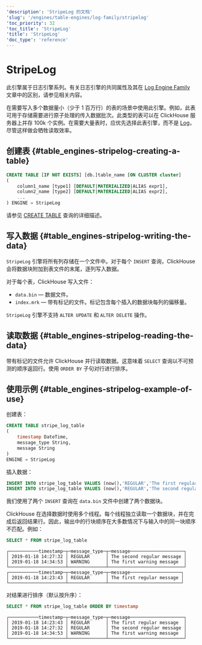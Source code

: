 ```yaml
---
'description': 'StripeLog 的文档'
'slug': '/engines/table-engines/log-family/stripelog'
'toc_priority': 32
'toc_title': 'StripeLog'
'title': 'StripeLog'
'doc_type': 'reference'
---
```



# StripeLog

此引擎属于日志引擎系列。有关日志引擎的共同属性及其在 [Log Engine Family](../../../engines/table-engines/log-family/index.md) 文章中的区别，请参见相关内容。

在需要写入多个数据量小（少于 1 百万行）的表的场景中使用此引擎。例如，此表可用于存储需要进行原子处理的传入数据批次。此类型的表可以在 ClickHouse 服务器上并存 100k 个实例。在需要大量表时，应优先选择此表引擎，而不是 [Log](./log.md)，尽管这样做会牺牲读取效率。

## 创建表 {#table_engines-stripelog-creating-a-table}

```sql
CREATE TABLE [IF NOT EXISTS] [db.]table_name [ON CLUSTER cluster]
(
    column1_name [type1] [DEFAULT|MATERIALIZED|ALIAS expr1],
    column2_name [type2] [DEFAULT|MATERIALIZED|ALIAS expr2],
    ...
) ENGINE = StripeLog
```

请参见 [CREATE TABLE](/sql-reference/statements/create/table) 查询的详细描述。

## 写入数据 {#table_engines-stripelog-writing-the-data}

`StripeLog` 引擎将所有列存储在一个文件中。对于每个 `INSERT` 查询，ClickHouse 会将数据块附加到表文件的末尾，逐列写入数据。

对于每个表，ClickHouse 写入文件：

- `data.bin` — 数据文件。
- `index.mrk` — 带有标记的文件。标记包含每个插入的数据块每列的偏移量。

`StripeLog` 引擎不支持 `ALTER UPDATE` 和 `ALTER DELETE` 操作。

## 读取数据 {#table_engines-stripelog-reading-the-data}

带有标记的文件允许 ClickHouse 并行读取数据。这意味着 `SELECT` 查询以不可预测的顺序返回行。使用 `ORDER BY` 子句对行进行排序。

## 使用示例 {#table_engines-stripelog-example-of-use}

创建表：

```sql
CREATE TABLE stripe_log_table
(
    timestamp DateTime,
    message_type String,
    message String
)
ENGINE = StripeLog
```

插入数据：

```sql
INSERT INTO stripe_log_table VALUES (now(),'REGULAR','The first regular message')
INSERT INTO stripe_log_table VALUES (now(),'REGULAR','The second regular message'),(now(),'WARNING','The first warning message')
```

我们使用了两个 `INSERT` 查询在 `data.bin` 文件中创建了两个数据块。

ClickHouse 在选择数据时使用多个线程。每个线程独立读取一个数据块，并在完成后返回结果行。因此，输出中的行块顺序在大多数情况下与输入中的同一块顺序不匹配。例如：

```sql
SELECT * FROM stripe_log_table
```

```text
┌───────────timestamp─┬─message_type─┬─message────────────────────┐
│ 2019-01-18 14:27:32 │ REGULAR      │ The second regular message │
│ 2019-01-18 14:34:53 │ WARNING      │ The first warning message  │
└─────────────────────┴──────────────┴────────────────────────────┘
┌───────────timestamp─┬─message_type─┬─message───────────────────┐
│ 2019-01-18 14:23:43 │ REGULAR      │ The first regular message │
└─────────────────────┴──────────────┴───────────────────────────┘
```

对结果进行排序（默认按升序）：

```sql
SELECT * FROM stripe_log_table ORDER BY timestamp
```

```text
┌───────────timestamp─┬─message_type─┬─message────────────────────┐
│ 2019-01-18 14:23:43 │ REGULAR      │ The first regular message  │
│ 2019-01-18 14:27:32 │ REGULAR      │ The second regular message │
│ 2019-01-18 14:34:53 │ WARNING      │ The first warning message  │
└─────────────────────┴──────────────┴────────────────────────────┘
```
